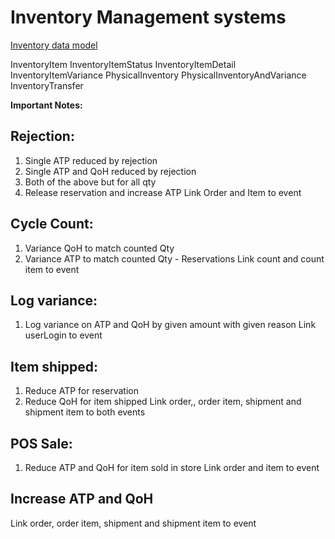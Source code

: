 # Inventory Management systems 

[Inventory data model](Inventory.md)

InventoryItem
InventoryItemStatus
InventoryItemDetail
InventoryItemVariance
PhysicalInventory
PhysicalInventoryAndVariance
InventoryTransfer

**Important Notes:**

## Rejection:
1. Single ATP reduced by rejection
2. Single ATP and QoH reduced by rejection
3. Both of the above but for all qty
4. Release reservation and increase ATP
Link Order and Item to event

## Cycle Count:
1. Variance QoH to match counted Qty
2. Variance ATP to match counted Qty - Reservations
Link count and count item to event

## Log variance:
1. Log variance on ATP and QoH by given amount with given reason
Link userLogin to event

## Item shipped:
1. Reduce ATP for reservation
2. Reduce QoH for item shipped
Link order,, order item, shipment and shipment item to both events

## POS Sale:
1. Reduce ATP and QoH for item sold in store
Link order and item to event

##  Increase ATP and QoH
Link order, order item, shipment and shipment item to event

